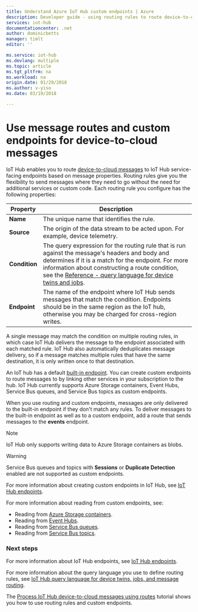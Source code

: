 ```yaml
---
title: Understand Azure IoT Hub custom endpoints | Azure
description: Developer guide - using routing rules to route device-to-cloud messages to custom endpoints.
services: iot-hub
documentationcenter: .net
author: dominicbetts
manager: timlt
editor: ''

ms.service: iot-hub
ms.devlang: multiple
ms.topic: article
ms.tgt_pltfrm: na
ms.workload: na
origin.date: 01/29/2018
ms.author: v-yiso
ms.date: 03/19/2018

---
```

# Use message routes and custom endpoints for device-to-cloud messages

IoT Hub enables you to route [device-to-cloud messages][lnk-device-to-cloud] to IoT Hub service-facing endpoints based on message properties. Routing rules give you the flexibility to send messages where they need to go without the need for additional services or custom code. Each routing rule you configure has the following properties:

| Property      | Description |
| ------------- | ----------- |
| **Name**      | The unique name that identifies the rule. |
| **Source**    | The origin of the data stream to be acted upon. For example, device telemetry. |
| **Condition** | The query expression for the routing rule that is run against the message's headers and body and determines if it is a match for the endpoint. For more information about constructing a route condition, see the [Reference - query language for device twins and jobs][lnk-devguide-query-language]. |
| **Endpoint**  | The name of the endpoint where IoT Hub sends messages that match the condition. Endpoints should be in the same region as the IoT hub, otherwise you may be charged for cross-region writes. |

A single message may match the condition on multiple routing rules, in which case IoT Hub delivers the message to the endpoint associated with each matched rule. IoT Hub also automatically deduplicates message delivery, so if a message matches multiple rules that have the same destination, it is only written once to that destination.

An IoT hub has a default [built-in endpoint][lnk-built-in]. You can create custom endpoints to route messages to by linking other services in your subscription to the hub. IoT Hub currently supports Azure Storage containers, Event Hubs, Service Bus queues, and Service Bus topics as custom endpoints.

When you use routing and custom endpoints, messages are only delivered to the built-in endpoint if they don't match any rules. To deliver messages to the built-in endpoint as well as to a custom endpoint, add a route that sends messages to the **events** endpoint.

> [!NOTE]
> IoT Hub only supports writing data to Azure Storage containers as blobs.
>
>



> [!WARNING]
> Service Bus queues and topics with **Sessions** or **Duplicate Detection** enabled are not supported as custom endpoints.

For more information about creating custom endpoints in IoT Hub, see [IoT Hub endpoints][lnk-devguide-endpoints].

For more information about reading from custom endpoints, see:

* Reading from [Azure Storage containers][lnk-getstarted-storage].
* Reading from [Event Hubs][lnk-getstarted-eh].
* Reading from [Service Bus queues][lnk-getstarted-queue].
* Reading from [Service Bus topics][lnk-getstarted-topic].

### Next steps

For more information about IoT Hub endpoints, see [IoT Hub endpoints][lnk-devguide-endpoints].

For more information about the query language you use to define routing rules, see [IoT Hub query language for device twins, jobs, and message routing][lnk-devguide-query-language].

The [Process IoT Hub device-to-cloud messages using routes][lnk-d2c-tutorial] tutorial shows you how to use routing rules and custom endpoints.

[lnk-built-in]: ./iot-hub-devguide-messages-read-builtin.md
[lnk-device-to-cloud]: ./iot-hub-devguide-messages-d2c.md
[lnk-devguide-query-language]: ./iot-hub-devguide-query-language.md
[lnk-devguide-endpoints]: ./iot-hub-devguide-endpoints.md
[lnk-d2c-tutorial]: ./iot-hub-csharp-csharp-process-d2c.md
[lnk-getstarted-eh]: ../event-hubs/event-hubs-csharp-ephcs-getstarted.md
[lnk-getstarted-queue]: ../service-bus-messaging/service-bus-dotnet-get-started-with-queues.md
[lnk-getstarted-topic]: ../service-bus-messaging/service-bus-dotnet-how-to-use-topics-subscriptions.md
[lnk-getstarted-storage]: ../storage/blobs/storage-blobs-introduction.md

